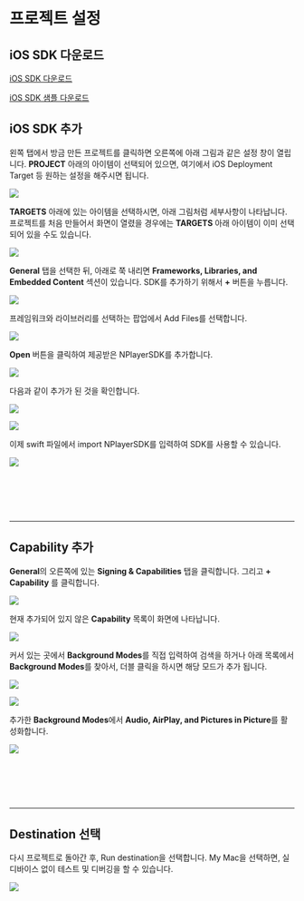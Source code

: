 # 프로젝트 설정

## iOS SDK 다운로드

[iOS SDK 다운로드](https://app.playnplay.com/sdks/latest/NPlayerSDK-iOS.zip)

[iOS SDK 샘플 다운로드](https://app.playnplay.com/sdks/latest/NPlayerSDKSample-iOS.zip)

## iOS SDK 추가

왼쪽 탭에서 방금 만든 프로젝트를 클릭하면 오른쪽에 아래 그림과 같은 설정 창이 열립니다. **PROJECT** 아래의 아이템이 선택되어 있으면, 여기에서 iOS Deployment Target 등 원하는 설정을 해주시면 됩니다.

![](./img/project-settings.png)

**TARGETS** 아래에 있는 아이템을 선택하시면, 아래 그림처럼 세부사항이 나타납니다. 프로젝트를 처음 만들어서 화면이 열렸을 경우에는 **TARGETS** 아래 아이템이 이미 선택되어 있을 수도 있습니다.

![](./img/target-settings.png)

**General** 탭을 선택한 뒤, 아래로 쭉 내리면 **Frameworks, Libraries, and 
Embedded Content** 섹션이 있습니다. SDK를 추가하기 위해서 **+** 버튼을 누릅니다.

![](./img/frameworks-section.png)

프레임워크와 라이브러리를 선택하는 팝업에서 Add Files를 선택합니다.

![](./img/choose-frameworks-to-add.png)

**Open** 버튼을 클릭하여 제공받은 NPlayerSDK를 추가합니다.

![](./img/open-nplayer-sdk.png)

다음과 같이 추가가 된 것을 확인합니다.

![](./img/check-nplayer-sdk-settings.png)

![](./img/check-nplayer-sdk-in-navigator.png)

이제 swift 파일에서 import NPlayerSDK를 입력하여 SDK를 사용할 수 있습니다. 

![](./img/type-to-import-nplayer-sdk.png)

<br><br><br><br>

--------
## Capability 추가

**General**의 오른쪽에 있는 **Signing & Capabilities** 탭을 클릭합니다. 그리고 **+ Capability** 를 클릭합니다.

![](./img/add-capability.png)

현재 추가되어 있지 않은 **Capability** 목록이 화면에 나타납니다.

![](./img/capabillity-list.png)

커서 있는 곳에서 **Background Modes**를 직접 입력하여 검색을 하거나 아래 목록에서 **Background Modes**를 찾아서, 더블 클릭을 하시면 해당 모드가 추가 됩니다.

![](./img/select-background-modes-from-list.png)
              
![](./img/select-background-modes-thru-typing.png)

추가한 **Background Modes**에서 **Audio, AirPlay, and Pictures in Picture**를 활성화합니다.

![](./img/activate-audio-airplay-and-pip.png)

<br><br><br><br>

--------
## Destination 선택

다시 프로젝트로 돌아간 후, Run destination을 선택합니다. My Mac을 선택하면, 실 디바이스 없이 테스트 및 디버깅을 할 수 있습니다.

![](./img/set-destination.png)
